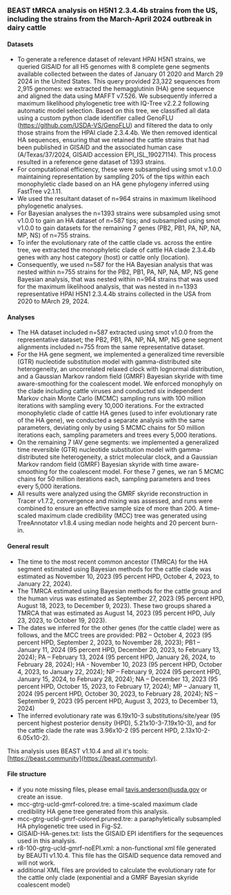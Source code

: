 ### BEAST tMRCA analysis on H5N1 2.3.4.4b strains from the US, including the strains from the March-April 2024 outbreak in dairy cattle ###

#### Datasets ####
- To generate a reference dataset of relevant HPAI H5N1 strains, we queried GISAID for all H5 genomes with 8 complete gene segments available collected between the dates of January 01 2020 and March 29 2024 in the United States. This query provided 23,322 sequences from 2,915 genomes: we extracted the hemagglutinin (HA) gene sequence and aligned the data using MAFFT v7.526. We subsequently inferred a maximum likelihood phylogenetic tree with IQ-Tree v2.2.2 following automatic model selection. Based on this tree, we classified all data using a custom python clade identifier called GenoFLU (https://github.com/USDA-VS/GenoFLU) and filtered the data to only those strains from the HPAI clade 2.3.4.4b. We then removed identical HA sequences, ensuring that we retained the cattle strains that had been published in GISAID and the associated human case (A/Texas/37/2024, GISAID accession EPI_ISL_19027114). This process resulted in a reference gene dataset of 1393 strains.
- For computational efficiency, these were subsampled using smot v.1.0.0 maintaining representation by sampling 20% of the tips within each monophyletic clade based on an HA gene phylogeny inferred using FastTree v2.1.11.
- We used the resultant dataset of n=964 strains in maximum likelihood phylogenetic analyses.
- For Bayesian analyses the n=1393 strains were subsampled using smot v1.0.0 to gain an HA dataset of n=587 tips; and subsampled using smot v1.0.0 to gain datasets for the remaining 7 genes (PB2, PB1, PA, NP, NA, MP, NS) of n=755 strains.
- To infer the evolutionary rate of the cattle clade vs. across the entire tree, we extracted the monophyletic clade of cattle HA clade 2.3.4.4b genes with any host category (host) or cattle only (location).
- Consequently, we used n=587 for the HA Bayesian analysis that was nested within n=755 strains for the PB2, PB1, PA, NP, NA, MP, NS gene Bayesian analysis, that was nested within n=964 strains that was used for the maximum likelihood analysis, that was nested in n=1393 representative HPAI H5N1 2.3.4.4b strains collected in the USA from 2020 to MArch 29, 2024.

#### Analyses ####
- The HA dataset included n=587 extracted using smot v1.0.0 from the representative dataset; the PB2, PB1, PA, NP, NA, MP, NS gene segment alignments included n=755 from the same representative dataset.
- For the HA gene segment, we implemented a generalized time reversible (GTR) nucleotide substitution model with gamma-distributed site heterogeneity, an uncorrelated relaxed clock with lognormal distribution, and a Gaussian Markov random field (GMRF) Bayesian skyride with time aware-smoothing for the coalescent model. We enforced monophyly on the clade including cattle viruses and conducted six independent Markov chain Monte Carlo (MCMC) sampling runs with 100 million iterations with sampling every 10,000 iterations. For the extracted monophyletic clade of cattle HA genes (used to infer evolutionary rate of the HA gene), we conducted a separate analysis with the same parameters, deviating only by using 5 MCMC chains for 50 million iterations each, sampling parameters and trees every 5,000 iterations.
- On the remaining 7 IAV gene segments: we implemented a generalized time reversible (GTR) nucleotide substitution model with gamma-distributed site heterogeneity, a strict molecular clock, and a Gaussian Markov random field (GMRF) Bayesian skyride with time aware-smoothing for the coalescent model. For these 7 genes, we ran 5 MCMC chains for 50 million iterations each, sampling parameters and trees every 5,000 iterations.
- All results were analyzed using the GMRF skyride reconstruction in Tracer v1.7.2, convergence and mixing was assessed, and runs were combined to ensure an effective sample size of more than 200. A time-scaled maximum clade credibility (MCC) tree was generated using TreeAnnotator v1.8.4 using median node heights and 20 percent burn-in.

#### General result ####
- The time to the most recent common ancestor (TMRCA) for the HA segment estimated using Bayesian methods for the cattle clade was estimated as November 10, 2023 (95 percent HPD, October 4, 2023, to January 22, 2024).
- The TMRCA estimated using Bayesian methods for the cattle group and the human virus was estimated as September 27, 2023 (95 percent HPD, August 18, 2023, to December 9, 2023). These two groups shared a TMRCA that was estimated as August 14, 2023 (95 percent HPD, July 23, 2023, to October 19, 2023).
- The dates we inferred for the other genes (for the cattle clade) were as follows, and the MCC trees are provided: PB2 – October 4, 2023 (95 percent HPD, September 2, 2023, to November 28, 2023); PB1 – January 11, 2024 (95 percent HPD, December 20, 2023, to February 13, 2024); PA – February 13, 2024 (95 percent HPD, January 26, 2024, to February 28, 2024); HA - November 10, 2023 (95 percent HPD, October 4, 2023, to January 22, 2024); NP – February 9, 2024 (95 percent HPD, January 15, 2024, to February 28, 2024); NA – December 13, 2023 (95 percent HPD, October 15, 2023, to February 17, 2024); MP – January 11, 2024 (95 percent HPD, October 30, 2023, to February 28, 2024); NS – September 9, 2023 (95 percent HPD, August 3, 2023, to December 13, 2024)
- The inferred evolutionary rate was 6.19x10-3 substitutions/site/year (95 percent highest posterior density (HPD), 5.21x10-3-7.19x10-3), and for the cattle clade the rate was 3.96x10-2 (95 percent HPD, 2.13x10-2-6.05x10-2).

This analysis uses BEAST v1.10.4 and all it's tools: [https://beast.community](https://beast.community).

#### File structure ####
- if you note missing files, please email tavis.anderson@usda.gov or create an issue.
- mcc-gtrg-ucld-gmrf-colored.tre: a time-scaled maximum clade credibility HA gene tree generated from this analysis.
- mcc-gtrg-ucld-gmrf-colored.pruned.tre: a paraphyletically subsampled HA phylogenetic tree used in Fig-S2.
- GISAID-HA-genes.txt: lists the GISAID EPI identifiers for the seqeuences used in this analysis.
- r8-100-gtrg-ucld-gmrf-noEPI.xml: a non-functional xml file generated by BEAUTI v1.10.4. This file has the GISAID sequence data removed and will not work.
- additional XML files are provided to calculate the evolutionary rate for the cattle only clade (exponential and a GMRF Bayesian skyride coalescent model)
